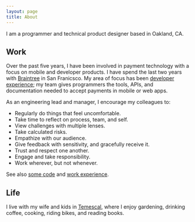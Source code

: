 ```yaml
---
layout: page
title: About
---
```


I am a programmer and technical product designer based in Oakland, CA.

## Work

Over the past five years, I have been involved in payment technology with a focus on mobile and developer products. I have spend the last two years with [Braintree](https://braintreepayments.com) in San Franicsco. My area of focus has been [developer experience](https://developers.braintreepayments.com/); my team gives programmers the tools, APIs, and documentation needed to accept payments in mobile or web apps.

As an engineering lead and manager, I encourage my colleagues to:

- Regularly do things that feel uncomfortable.
- Take time to reflect on process, team, and self.
- View challenges with multiple lenses.
- Take calculated risks.
- Empathize with our audience.
- Give feedback with sensitivity, and gracefully receive it.
- Trust and respect one another.
- Engage and take responsibility.
- Work wherever, but not whenever.

See also [some code](https://github.com/burnto) and [work experience](https://www.linkedin.com/in/brentfitzgerald).

## Life

I live with my wife and kids in [Temescal](https://en.wikipedia.org/wiki/Temescal,_Oakland,_California), where I enjoy gardening, drinking coffee, cooking, riding bikes, and reading books.
